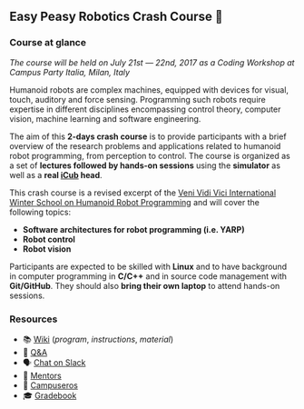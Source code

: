 ## Easy Peasy Robotics Crash Course :robot:

### Course at glance
_The course will be held on July 21st — 22nd, 2017 as a Coding Workshop at Campus Party Italia, Milan, Italy_

Humanoid robots are complex machines, equipped with devices for visual, touch, auditory and force sensing. Programming such robots require expertise in different disciplines encompassing control theory, computer vision, machine learning and software engineering.

The aim of this **2-days crash course** is to provide participants with a brief overview of the research problems and applications related to humanoid robot programming, from perception to control. The course is organized as a set of **lectures followed by hands-on sessions** using the **simulator** as well as a **real [iCub](http://www.icub.org) head**.

This crash course is a revised excerpt of the [Veni Vidi Vici International Winter School on Humanoid Robot Programming](http://icub.org/winterschool) and will cover the following topics:
- **Software architectures for robot programming (i.e. YARP)**
- **Robot control**
- **Robot vision**

Participants are expected to be skilled with **Linux** and to have background in computer programming in **C/C++** and in source code management with **Git/GitHub**. They should also **bring their own laptop** to attend hands-on sessions.

### Resources
- 📚 [Wiki](https://github.com/easy-peasy-robotics/easy-peasy-robotics.github.io/wiki) (_program_,  _instructions_, _material_)
- 👋 [Q&A](https://github.com/easy-peasy-robotics/easy-peasy-robotics.github.io/issues/1)
- 🗣 [Chat on Slack](https://easy-peasy-robotics.slack.com)
- 👴 [Mentors](./mentors.md)
- 🙋 [Campuseros](./campuseros.md)
- 🎓 [Gradebook](https://easy-peasy-robotics.github.io/gradebook)
